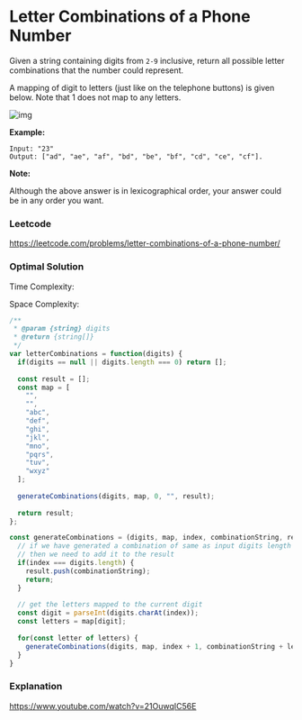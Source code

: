 # Letter Combinations of a Phone Number

Given a string containing digits from `2-9` inclusive, return all possible letter combinations that the number could represent.

A mapping of digit to letters (just like on the telephone buttons) is given below. Note that 1 does not map to any letters.

![img](https://upload.wikimedia.org/wikipedia/commons/thumb/7/73/Telephone-keypad2.svg/200px-Telephone-keypad2.svg.png)

**Example:**

```
Input: "23"
Output: ["ad", "ae", "af", "bd", "be", "bf", "cd", "ce", "cf"].
```

**Note:**

Although the above answer is in lexicographical order, your answer could be in any order you want.



### Leetcode

https://leetcode.com/problems/letter-combinations-of-a-phone-number/



### Optimal Solution

Time Complexity: 

Space Complexity: 

```js
/**
 * @param {string} digits
 * @return {string[]}
 */
var letterCombinations = function(digits) {
  if(digits == null || digits.length === 0) return [];
  
  const result = [];
  const map = [
    "",
    "",
    "abc",
    "def",
    "ghi",
    "jkl",
    "mno",
    "pqrs",
    "tuv",
    "wxyz"
  ];
  
  generateCombinations(digits, map, 0, "", result);
  
  return result;
};

const generateCombinations = (digits, map, index, combinationString, result) => {
  // if we have generated a combination of same as input digits length
  // then we need to add it to the result
  if(index === digits.length) {
    result.push(combinationString);
    return;
  }
  
  // get the letters mapped to the current digit
  const digit = parseInt(digits.charAt(index));
  const letters = map[digit];
  
  for(const letter of letters) {
    generateCombinations(digits, map, index + 1, combinationString + letter, result);
  }
}
```



### Explanation

https://www.youtube.com/watch?v=21OuwqIC56E